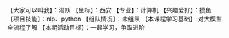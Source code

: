 【大家可以叫我】：潜跃
【坐标】：西安
【专业】：计算机
【兴趣爱好】：摸鱼
【项目技能】：nlp、python
【组队情况】：未组队
【本课程学习基础】:对大模型全流程了解
【本期活动目标】：一起学习，争取进阶